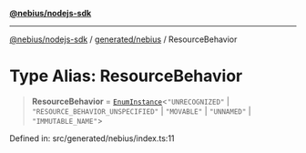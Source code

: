 [**@nebius/nodejs-sdk**](../../../README.md)

---

[@nebius/nodejs-sdk](../../../README.md) / [generated/nebius](../README.md) / ResourceBehavior

# Type Alias: ResourceBehavior

> **ResourceBehavior** = [`EnumInstance`](../../../runtime/protos/enum/type-aliases/EnumInstance.md)\<`"UNRECOGNIZED"` \| `"RESOURCE_BEHAVIOR_UNSPECIFIED"` \| `"MOVABLE"` \| `"UNNAMED"` \| `"IMMUTABLE_NAME"`\>

Defined in: src/generated/nebius/index.ts:11
